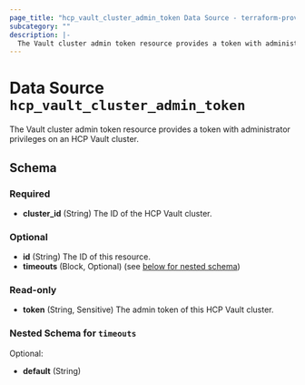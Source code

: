 ```yaml
---
page_title: "hcp_vault_cluster_admin_token Data Source - terraform-provider-hcp"
subcategory: ""
description: |-
  The Vault cluster admin token resource provides a token with administrator privileges on an HCP Vault cluster.
---
```


# Data Source `hcp_vault_cluster_admin_token`

The Vault cluster admin token resource provides a token with administrator privileges on an HCP Vault cluster.



## Schema

### Required

- **cluster_id** (String) The ID of the HCP Vault cluster.

### Optional

- **id** (String) The ID of this resource.
- **timeouts** (Block, Optional) (see [below for nested schema](#nestedblock--timeouts))

### Read-only

- **token** (String, Sensitive) The admin token of this HCP Vault cluster.

<a id="nestedblock--timeouts"></a>
### Nested Schema for `timeouts`

Optional:

- **default** (String)


